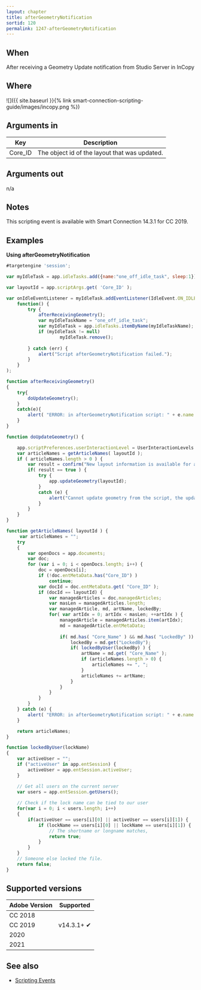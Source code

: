```yaml
---
layout: chapter
title: afterGeometryNotification
sortid: 120
permalink: 1247-afterGeometryNotification
---
```


## When

After receiving a Geometry Update notification from Studio Server in InCopy

## Where

![]({{ site.baseurl }}{% link smart-connection-scripting-guide/images/incopy.png %})

## Arguments in

|Key | Description |
|----|-------------|
|Core_ID |The object id of the layout that was updated.|

## Arguments out

n/a

## Notes

This scripting event is available with Smart Connection 14.3.1 for CC 2019.

## Examples

**Using afterGeometryNotification**

```javascript
#targetengine 'session';

var myIdleTask = app.idleTasks.add({name:"one_off_idle_task", sleep:1});

var layoutId = app.scriptArgs.get( 'Core_ID' );

var onIdleEventListener = myIdleTask.addEventListener(IdleEvent.ON_IDLE, 
	function() {
		try {
			afterReceivingGeometry();
			var myIdleTaskName = "one_off_idle_task";
			var myIdleTask = app.idleTasks.itemByName(myIdleTaskName); 
			if (myIdleTask != null)
					myIdleTask.remove();
	
		} catch (err) {
			alert("Script afterGeometryNotification failed.");
		}
	}
);

function afterReceivingGeometry()
{
	try{
        doUpdateGeometry();
    }
	catch(e){
		alert( "ERROR: in afterGeometryNotification script: " + e.name + "\n\n" + e.message + "\n\nFound on line " + e.line );
	}
}

function doUpdateGeometry() {

    app.scriptPreferences.userInteractionLevel = UserInteractionLevels.INTERACT_WITH_ALL;
    var articleNames = getArticleNames( layoutId );
    if ( articleNames.length > 0 ) {
        var result = confirm("New layout information is available for article [ " + articleNames + " ]. " + "Do you want to update now?", false);
        if( result == true ) {
            try {
                app.updateGeometry(layoutId);
            }
            catch (e) {
                alert("Cannot update geometry from the script, the updateGeometry action have wrong layout id value. Please fix the script and try again.");
            }
        }
    }
}

function getArticleNames( layoutId ) {
     var articleNames = "";
	try
	{
        var openDocs = app.documents;
        var doc;
        for (var i = 0; i < openDocs.length; i++) {
            doc = openDocs[i];
            if (!doc.entMetaData.has("Core_ID") ) 
                continue;
            var docId = doc.entMetaData.get( "Core_ID" );
            if (docId == layoutId) {
                var managedArticles = doc.managedArticles;
                var masLen = managedArticles.length;
                var managedArticle, md, artName, lockedBy;
                for( var artIdx = 0; artIdx < masLen; ++artIdx ) {
                    managedArticle = managedArticles.item(artIdx);
                    md = managedArticle.entMetaData;
            
                    if( md.has( "Core_Name" ) && md.has( "LockedBy" )) {
                        lockedBy = md.get("LockedBy");
						if( lockedByUser(lockedBy) ) {
                            artName = md.get( "Core_Name" );
                            if (articleNames.length > 0) {
                                articleNames += ", ";
                            }
                            articleNames += artName;
                        }
                    }
                }
            }
        }
    } catch (e) {
        alert( "ERROR: in afterGeometryNotification script: " + e.name + "\n\n" + e.message + "\n\nFound on line " + e.line );
    }

    return articleNames;
}

function lockedByUser(lockName)
{
    var activeUser = "";
	if ("activeUser" in app.entSession) {
		activeUser = app.entSession.activeUser;
	}

	// Get all users on the current server
	var users = app.entSession.getUsers();
	
	// Check if the lock name can be tied to our user
	for(var i = 0; i < users.length; i++)
	{
		if(activeUser == users[i][0] || activeUser == users[i][1]) {
            if (lockName == users[i][0] || lockName == users[i][1]) {
                // The shortname or longname matches,
                return true;
            }
        }
    }
	// Someone else locked the file.
	return false;
}
```

## Supported versions

| Adobe Version | Supported |
|---------------|-----------|
| CC 2018       |          |
| CC 2019       | v14.3.1+ ✔         |
| 2020          |          |
| 2021          |          |

## See also

* [Scripting Events](./index.md)